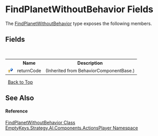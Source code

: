 # FindPlanetWithoutBehavior Fields
 

The <a href="T_EmptyKeys_Strategy_AI_Components_ActionsPlayer_FindPlanetWithoutBehavior">FindPlanetWithoutBehavior</a> type exposes the following members.


## Fields
&nbsp;<table><tr><th></th><th>Name</th><th>Description</th></tr><tr><td>![Protected field](media/protfield.gif "Protected field")</td><td>returnCode</td><td> (Inherited from BehaviorComponentBase.)</td></tr></table>&nbsp;
<a href="#findplanetwithoutbehavior-fields">Back to Top</a>

## See Also


#### Reference
<a href="T_EmptyKeys_Strategy_AI_Components_ActionsPlayer_FindPlanetWithoutBehavior">FindPlanetWithoutBehavior Class</a><br /><a href="N_EmptyKeys_Strategy_AI_Components_ActionsPlayer">EmptyKeys.Strategy.AI.Components.ActionsPlayer Namespace</a><br />